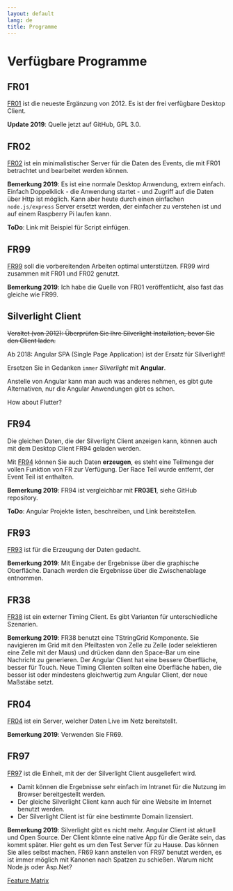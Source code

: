 ```yaml
---
layout: default
lang: de
title: Programme
---
```


# Verfügbare Programme

## FR01

[FR01](../applications/FR01.html) ist die neueste Ergänzung von 2012.
Es ist der frei verfügbare Desktop Client.

**Update 2019**: Quelle jetzt auf GitHub, GPL 3.0.

## FR02

[FR02](../applications/FR02.html) ist ein minimalistischer Server für die Daten des Events,
die mit FR01 betrachtet und bearbeitet werden können.

**Bemerkung 2019**: Es ist eine normale Desktop Anwendung, extrem einfach.
Einfach Doppelklick - die Anwendung startet - und Zugriff auf die Daten über Http ist möglich.
Kann aber heute durch einen einfachen `node.js/express` Server ersetzt werden,
der einfacher zu verstehen ist und auf einem Raspberry Pi laufen kann.

**ToDo**: Link mit Beispiel für Script einfügen.

## FR99

[FR99](../applications/FR99.html) soll die vorbereitenden Arbeiten optimal unterstützen.
FR99 wird zusammen mit FR01 und FR02 genutzt.

**Bemerkung 2019**: Ich habe die Quelle von FR01 veröffentlicht, also fast das gleiche wie FR99.

## Silverlight Client

~~Veraltet (von 2012): Überprüfen Sie Ihre Silverlight Installation, bevor Sie den Client laden.~~

Ab 2018: Angular SPA (Single Page Application) ist der Ersatz für Silverlight!

Ersetzen Sie in Gedanken `immer` *Silverlight* mit **Angular**.

Anstelle von Angular kann man auch was anderes nehmen, 
es gibt gute Alternativen, nur die Angular Anwendungen gibt es schon.

How about Flutter?

## FR94

Die gleichen Daten, die der Silverlight Client anzeigen kann,
können auch mit dem Desktop Client FR94 geladen werden.

Mit [FR94](../applications/FR94.html) können Sie auch Daten **erzeugen**, 
es steht eine Teilmenge der vollen Funktion von FR zur Verfügung.
Der Race Teil wurde entfernt, der Event Teil ist enthalten.

**Bemerkung 2019**: FR94 ist vergleichbar mit **FR03E1**, siehe GitHub repository.

**ToDo**: Angular Projekte listen, beschreiben, und Link bereitstellen.

## FR93

[FR93](../applications/FR93.html) ist für die Erzeugung der Daten gedacht.

**Bemerkung 2019**: Mit Eingabe der Ergebnisse über die graphische Oberfläche.
Danach werden die Ergebnisse über die Zwischenablage entnommen.

## FR38

[FR38](../applications/FR38.html) ist ein externer Timing Client.
Es gibt Varianten für unterschiedliche Szenarien.

**Bemerkung 2019**: FR38 benutzt eine TStringGrid Komponente.
Sie navigieren im Grid mit den Pfeiltasten von Zelle zu Zelle
(oder selektieren eine Zelle mit der Maus) und drücken dann den Space-Bar um eine Nachricht zu generieren.
Der Angular Client hat eine bessere Oberfläche, besser für Touch.
Neue Timing Clienten sollten eine Oberfläche haben, die besser ist oder mindestens gleichwertig zum Angular Client,
der neue Maßstäbe setzt.

## FR04

[FR04](../applications/FR04.html) ist ein Server, welcher Daten Live im Netz bereitstellt.

**Bemerkung 2019**: Verwenden Sie FR69.

## FR97

[FR97](../applications/FR97.html) ist die Einheit, mit der der Silverlight Client ausgeliefert wird.

- Damit können die Ergebnisse sehr einfach im Intranet für die Nutzung im Browser bereitgestellt werden.
- Der gleiche Silverlight Client kann auch für eine Website im Internet benutzt werden.
- Der Silverlight Client ist für eine bestimmte Domain lizensiert.

**Bemerkung 2019**: Silverlight gibt es nicht mehr.
Angular Client ist aktuell und Open Source.
Der Client könnte eine native App für die Geräte sein, das kommt später.
Hier geht es um den Test Server für zu Hause.
Das können Sie alles selbst machen.
FR69 kann anstellen von FR97 benutzt werden,
es ist immer möglich mit Kanonen nach Spatzen zu schießen.
Warum nicht Node.js oder Asp.Net?

[Feature Matrix](page-04.html)
